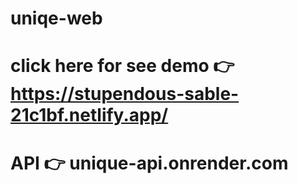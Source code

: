 # uniqe-web

# click here for see demo 👉 https://stupendous-sable-21c1bf.netlify.app/

# API 👉 unique-api.onrender.com
